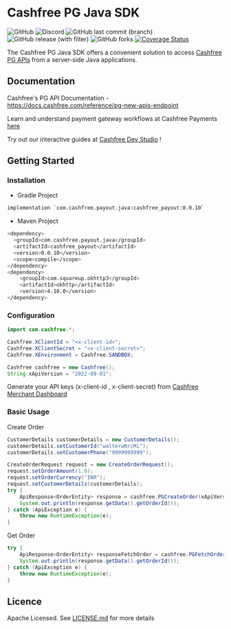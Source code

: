 # Cashfree PG Java SDK
![GitHub](https://img.shields.io/github/license/cashfree/cashfree-pg-sdk-java) ![Discord](https://img.shields.io/discord/931125665669972018?label=discord) ![GitHub last commit (branch)](https://img.shields.io/github/last-commit/cashfree/cashfree-pg-sdk-java/main) ![GitHub release (with filter)](https://img.shields.io/github/v/release/cashfree/cashfree-pg-sdk-java?label=latest) ![GitHub forks](https://img.shields.io/github/forks/cashfree/cashfree-pg-sdk-java) [![Coverage Status](https://coveralls.io/repos/github/cashfree/cashfree-pg-sdk-java/badge.svg?branch=main)](https://coveralls.io/github/cashfree/cashfree-pg-sdk-java?branch=main)

The Cashfree PG Java SDK offers a convenient solution to access [Cashfree PG APIs](https://docs.cashfree.com/reference/pg-new-apis-endpoint) from a server-side Java  applications. 



## Documentation

Cashfree's PG API Documentation - https://docs.cashfree.com/reference/pg-new-apis-endpoint

Learn and understand payment gateway workflows at Cashfree Payments [here](https://docs.cashfree.com/docs/payment-gateway)

Try out our interactive guides at [Cashfree Dev Studio](https://www.cashfree.com/devstudio) !

## Getting Started

### Installation
* Gradle Project
```bash
implementation `com.cashfree.payout.java:cashfree_payout:0.0.10`
```
* Maven Project
```bash
<dependency>
  <groupId>com.cashfree.payout.java</groupId>
  <artifactId>cashfree_payout</artifactId>
  <version>0.0.10</version>
  <scope>compile</scope>
</dependency>
<dependency>
    <groupId>com.squareup.okhttp3</groupId>
    <artifactId>okhttp</artifactId>
    <version>4.10.0</version>
</dependency>
```
### Configuration

```java 
import com.cashfree.*;

Cashfree.XClientId = "<x-client-id>";
Cashfree.XClientSecret = "<x-client-secret>";
Cashfree.XEnvironment = Cashfree.SANDBOX;

Cashfree cashfree = new Cashfree();
String xApiVersion = "2022-09-01";
```

Generate your API keys (x-client-id , x-client-secret) from [Cashfree Merchant Dashboard](https://merchant.cashfree.com/merchants/login)

### Basic Usage
Create Order
```java
CustomerDetails customerDetails = new CustomerDetails();
customerDetails.setCustomerId("walterwNrcMi");
customerDetails.setCustomerPhone("9999999999");

CreateOrderRequest request = new CreateOrderRequest();
request.setOrderAmount(1.0);
request.setOrderCurrency("INR");
request.setCustomerDetails(customerDetails);
try {
    ApiResponse<OrderEntity> response = cashfree.PGCreateOrder(xApiVersion, request, null, null, null);
    System.out.println(response.getData().getOrderId());
} catch (ApiException e) {
    throw new RuntimeException(e);
}
```

Get Order
```java
try {
    ApiResponse<OrderEntity> responseFetchOrder = cashfree.PGFetchOrder(xApiVersion, "<order_id>", null, null, null);
    System.out.println(response.getData().getOrderId());
} catch (ApiException e) {
    throw new RuntimeException(e);
}
```

## Licence

Apache Licensed. See [LICENSE.md](LICENSE.md) for more details
